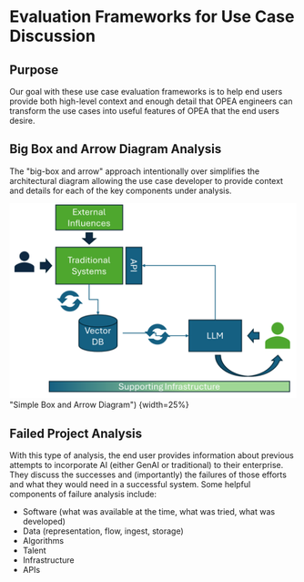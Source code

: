 # Evaluation Frameworks for Use Case Discussion
## Purpose
Our goal with these use case evaluation frameworks is to help end users provide both high-level context and enough detail that OPEA engineers can transform the use cases into useful features of OPEA that the end users desire. 

## Big Box and Arrow Diagram Analysis
The "big-box and arrow" approach intentionally over simplifies the architectural diagram allowing the use case developer to provide context and details for each of the key components under analysis. 

![Box and arrow diagram showing external influences, traditional systems, a vector DB and an LLM](Box_n_arrow.png) "Simple Box and Arrow Diagram") {width=25%}


## Failed Project Analysis
With this type of analysis, the end user provides information about previous attempts to incorporate AI (either GenAI or traditional) to their enterprise. They discuss the successes and (importantly) the failures of those efforts and what they would need in a successful system. Some helpful components of failure analysis include: 
- Software (what was available at the time, what was tried, what was developed)
- Data (representation, flow, ingest, storage)
- Algorithms
- Talent
- Infrastructure
- APIs
